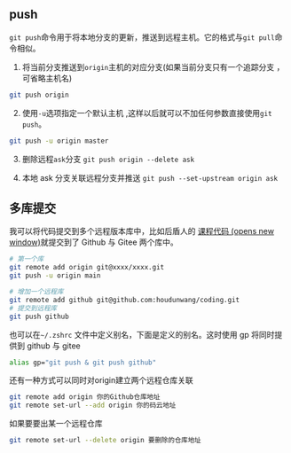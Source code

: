 ## push

`git push`命令用于将本地分支的更新，推送到远程主机。它的格式与`git pull`命令相似。

1. 将当前分支推送到`origin`主机的对应分支(如果当前分支只有一个追踪分支 ，可省略主机名)

```bash
git push origin
```

2. 使用`-u`选项指定一个默认主机 ,这样以后就可以不加任何参数直接使用`git push`。

```bash
git push -u origin master
```

3. 删除远程`ask`分支 `git push origin --delete ask`

4. 本地 ask 分支关联远程分支并推送 `git push --set-upstream origin ask`



## 多库提交

我可以将代码提交到多个远程版本库中，比如后盾人的 [课程代码 (opens new window)](https://gitee.com/houdunren/code)就提交到了 Github 与 Gitee 两个库中。

```bash
# 第一个库
git remote add origin git@xxxx/xxxx.git
git push -u origin main

# 增加一个远程库
git remote add github git@github.com:houdunwang/coding.git
# 提交到远程库
git push github
```

也可以在`~/.zshrc` 文件中定义别名，下面是定义的别名。这时使用 gp 将同时提供到 github 与 gitee

```bash
alias gp="git push & git push github"
```

还有一种方式可以同时对origin建立两个远程仓库关联

```bash
git remote add origin 你的Github仓库地址
git remote set-url --add origin 你的码云地址
```

如果要要出某一个远程仓库

```bash
git remote set-url --delete origin 要删除的仓库地址
```
